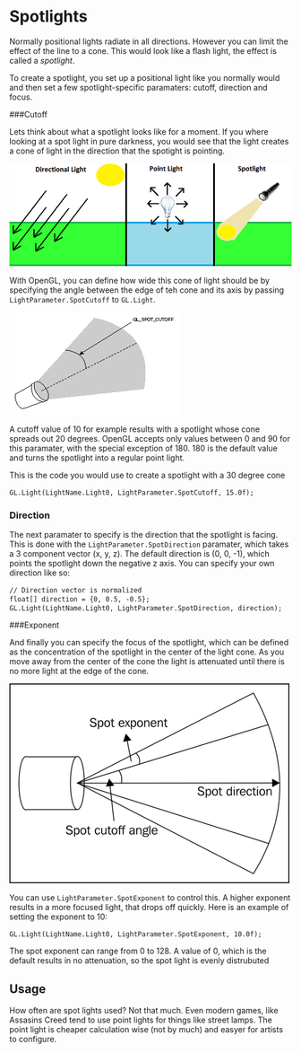 # Spotlights
Normally positional lights radiate in all directions. However you can limit the effect of the line to a cone. This would look like a flash light, the effect is called a _spotlight_.

To create a spotlight, you set up a positional light like you normally would and then set a few spotlight-specific paramaters: cutoff, direction and focus.

###Cutoff

Lets think about what a spotlight looks like for a moment. If you where looking at a spot light in pure darkness, you would see that the light creates a cone of light in the direction that the spotight is pointing.

![LIGHTS](lights.png)

With OpenGL, you can define how wide this cone of light should be by specifying the angle between the edge of teh cone and its axis by passing ```LightParameter.SpotCutoff``` to ```GL.Light```.

![CUTOFF](spot_cutoff.gif)

A cutoff value of 10 for example results with a spotlight whose cone spreads out 20 degrees. OpenGL accepts only values between 0 and 90 for this paramater, with the special exception of 180. 180 is the default value and turns the spotlight into a regular point light.

This is the code you would use to create a spotlight with a 30 degree cone

```
GL.Light(LightName.Light0, LightParameter.SpotCutoff, 15.0f);
```

### Direction

The next paramater to specify is the direction that the spotlight is facing. This is done with the ```LightParameter.SpotDirection``` paramater, which takes a 3 component vector (x, y, z). The default direction is (0, 0, -1), which points the spotlight down the negative z axis.  You can specify your own direction like so:

```
// Direction vector is normalized
float[] direction = {0, 0.5, -0.5};
GL.Light(LightName.Light0, LightParameter.SpotDirection, direction);
```
###Exponent

And finally you can specify the focus of the spotlight, which can be defined as the concentration of the spotlight in the center of the light cone. As you move away from the center of the cone the light is attenuated until there is no more light at the edge of the cone.

![FULL](full_spot.jpg)

You can use ```LightParameter.SpotExponent```  to control this. A higher exponent results in a more focused light, that drops off quickly. Here is an example of setting the exponent to 10:

```
GL.Light(LightName.Light0, LightParameter.SpotExponent, 10.0f);
```

The spot exponent can range from 0 to 128. A value of 0, which is the default results in no attenuation, so the spot light is evenly distrubuted

## Usage
How often are spot lights used? Not that much. Even modern games, like Assasins Creed tend to use point lights for things like street lamps. The point light is cheaper calculation wise (not by much) and easyer for artists to configure.